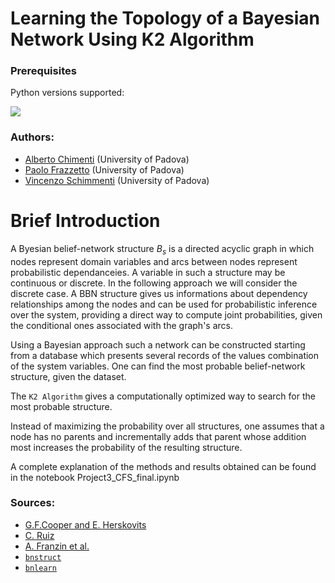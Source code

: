 # Learning the Topology of a Bayesian Network Using K2 Algorithm

### Prerequisites
Python versions supported:

[![](https://img.shields.io/badge/python-3.7+-blue.svg)](https://badge.fury.io/py/root_pandas)

### Authors:

- [Alberto Chimenti](https://github.com/albchim) (University of Padova)
- [Paolo Frazzetto](https://github.com/paolofraz) (University of Padova)
- [Vincenzo Schimmenti](https://github.com/Schimmenti) (University of Padova)


# Brief Introduction
A Byesian belief-network structure $B_s$ is a directed acyclic graph in which nodes represent domain variables and arcs between nodes represent probabilistic dependanceies. A variable in such a structure may be continuous or discrete. In the following approach we will consider the discrete case.
A BBN structure gives us informations about dependency relationships among the nodes and can be used for probabilistic inference over the system, providing a direct way to compute joint probabilities, given the conditional ones associated with the graph's arcs. 

Using a Bayesian approach such a network can be constructed starting from a database which presents several records of the values combination of the system variables.
One can find the most probable belief-network structure, given the dataset.

The `K2 Algorithm` gives a computationally optimized way to search for the most probable structure.

Instead of maximizing the probability over all structures, one assumes that a node has no parents and incrementally adds that parent whose addition most increases the probability of the resulting structure.



A complete explanation of the methods and results obtained can be found in the notebook Project3_CFS_final.ipynb


### Sources:
* [G.F.Cooper and E. Herskovits](https://link.springer.com/article/10.1007/BF00994110)
* [C. Ruiz](http://web.cs.wpi.edu/~cs539/s05/Projects/k2_algorithm.pdf)
* [A. Franzin et al.](https://cran.r-project.org/web/packages/bnstruct/vignettes/bnstruct.pdf)
* [`bnstruct`](https://github.com/sambofra/bnstruct)
* [`bnlearn`](http://www.bnlearn.com/)